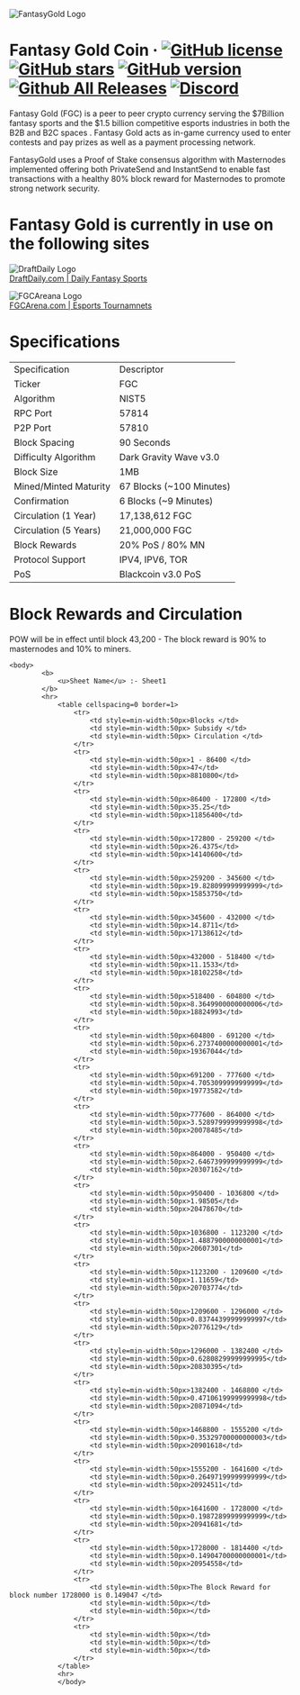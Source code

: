 ![FantasyGold Logo](http://tinyimg.io/i/ktCglUb.png)

Fantasy Gold Coin &middot;
[![GitHub license](https://img.shields.io/github/license/FantasyGold/FantasyGold-Core.svg)](https://github.com/FantasyGold/FantasyGold-Core/blob/master/COPYING) [![GitHub stars](https://img.shields.io/github/stars/FantasyGold/FantasyGold-Core.svg)](https://github.com/FantasyGold/FantasyGold-Core/stargazers) [![GitHub version](https://badge.fury.io/gh/FantasyGold%2FFantasyGold-Core.svg)](https://badge.fury.io/gh/FantasyGold%2FFantasyGold-Core) [![Github All Releases](https://img.shields.io/github/downloads/FantasyGold/FantasyGold-Core/total.svg)]() [![Discord](https://img.shields.io/discord/374271866308919296.svg)](https://discord.gg/bXDdgnP)
=====

Fantasy Gold (FGC) is a peer to peer crypto currency serving the $7Billion fantasy sports and the $1.5 billion competitive esports industries in both the B2B and B2C spaces . Fantasy Gold acts as in-game currency used to enter contests and pay prizes as well as a payment processing network. 

FantasyGold uses a Proof of Stake consensus algorithm with Masternodes implemented offering both PrivateSend and InstantSend to enable fast transactions with a healthy 80% block reward for Masternodes to promote strong network security.

Fantasy Gold is currently in use on the following sites
=====
![DraftDaily Logo](http://tinyimg.io/i/l7IPGdO.png)<br>
[DraftDaily.com | Daily Fantasy Sports](https://draftdaily.com)

![FGCAreana Logo](http://tinyimg.io/i/wGMGExY.png)<br>
[FGCArena.com | Esports Tournamnets  ](https://fgcarena.com)



# Specifications
<table>
   <tbody>
      <tr>
         <td>
            Specification
         </td>
         <td>
            Descriptor
         </td>
      </tr>
      <tr>
         <td>
            Ticker
         </td>
         <td>
            FGC
         </td>
      </tr>
      <tr>
         <td>
            Algorithm
         </td>
         <td>
            NIST5
         </td>
      </tr>
      <tr>
         <td>
            RPC Port
         </td>
         <td>
            57814
         </td>
      </tr>
      <tr>
         <td>
            P2P Port
         </td>
         <td>
            57810
         </td>
      </tr>
      <tr>
         <td>
            Block Spacing
         </td>
         <td>
            90 Seconds
         </td>
      </tr>
      <tr>
         <td>
            Difficulty Algorithm
         </td>
         <td>
            Dark Gravity Wave v3.0
         </td>
      </tr>
      <tr>
         <td>
            Block Size
         </td>
         <td>
            1MB
         </td>
      </tr>
      <tr>
         <td>
            Mined/Minted Maturity
         </td>
         <td>
            67 Blocks (~100 Minutes)
         </td>
      </tr>
      <tr>
         <td>
            Confirmation
         </td>
         <td>
            6 Blocks (~9 Minutes)
         </td>
      </tr>
      <tr>
         <td>
            Circulation (1 Year)
         </td>
         <td>
            17,138,612 FGC
         </td>
      </tr>
      <tr>
         <td>
            Circulation (5 Years)
         </td>
         <td>
            21,000,000 FGC
         </td>
               </tr>
      <tr>
         <td>
            Block Rewards
         </td>
         <td>
            20% PoS / 80% MN
         </td>
      </tr>
      <tr>
         <td>
            Protocol Support
         </td>
         <td>
            IPV4, IPV6, TOR
         </td>
      </tr>
      <tr>
         <td>
            PoS
         </td>
         <td>
            Blackcoin v3.0 PoS
         </td>
      </tr>
   </tbody>
</table>

# Block Rewards and Circulation 

POW will be in effect until block 43,200 - The block reward is 90% to masternodes and 10% to miners. 

	<body>
			<b>
				<u>Sheet Name</u> :- Sheet1
			</b>
			<hr>
				<table cellspacing=0 border=1>
					<tr>
						<td style=min-width:50px>Blocks </td>
						<td style=min-width:50px> Subsidy </td>
						<td style=min-width:50px> Circulation </td>
					</tr>
					<tr>
						<td style=min-width:50px>1 - 86400 </td>
						<td style=min-width:50px>47</td>
						<td style=min-width:50px>8810800</td>
					</tr>
					<tr>
						<td style=min-width:50px>86400 - 172800 </td>
						<td style=min-width:50px>35.25</td>
						<td style=min-width:50px>11856400</td>
					</tr>
					<tr>
						<td style=min-width:50px>172800 - 259200 </td>
						<td style=min-width:50px>26.4375</td>
						<td style=min-width:50px>14140600</td>
					</tr>
					<tr>
						<td style=min-width:50px>259200 - 345600 </td>
						<td style=min-width:50px>19.828099999999999</td>
						<td style=min-width:50px>15853750</td>
					</tr>
					<tr>
						<td style=min-width:50px>345600 - 432000 </td>
						<td style=min-width:50px>14.8711</td>
						<td style=min-width:50px>17138612</td>
					</tr>
					<tr>
						<td style=min-width:50px>432000 - 518400 </td>
						<td style=min-width:50px>11.1533</td>
						<td style=min-width:50px>18102258</td>
					</tr>
					<tr>
						<td style=min-width:50px>518400 - 604800 </td>
						<td style=min-width:50px>8.3649900000000006</td>
						<td style=min-width:50px>18824993</td>
					</tr>
					<tr>
						<td style=min-width:50px>604800 - 691200 </td>
						<td style=min-width:50px>6.2737400000000001</td>
						<td style=min-width:50px>19367044</td>
					</tr>
					<tr>
						<td style=min-width:50px>691200 - 777600 </td>
						<td style=min-width:50px>4.7053099999999999</td>
						<td style=min-width:50px>19773582</td>
					</tr>
					<tr>
						<td style=min-width:50px>777600 - 864000 </td>
						<td style=min-width:50px>3.5289799999999998</td>
						<td style=min-width:50px>20078485</td>
					</tr>
					<tr>
						<td style=min-width:50px>864000 - 950400 </td>
						<td style=min-width:50px>2.6467399999999999</td>
						<td style=min-width:50px>20307162</td>
					</tr>
					<tr>
						<td style=min-width:50px>950400 - 1036800 </td>
						<td style=min-width:50px>1.98505</td>
						<td style=min-width:50px>20478670</td>
					</tr>
					<tr>
						<td style=min-width:50px>1036800 - 1123200 </td>
						<td style=min-width:50px>1.4887900000000001</td>
						<td style=min-width:50px>20607301</td>
					</tr>
					<tr>
						<td style=min-width:50px>1123200 - 1209600 </td>
						<td style=min-width:50px>1.11659</td>
						<td style=min-width:50px>20703774</td>
					</tr>
					<tr>
						<td style=min-width:50px>1209600 - 1296000 </td>
						<td style=min-width:50px>0.83744399999999997</td>
						<td style=min-width:50px>20776129</td>
					</tr>
					<tr>
						<td style=min-width:50px>1296000 - 1382400 </td>
						<td style=min-width:50px>0.62808299999999995</td>
						<td style=min-width:50px>20830395</td>
					</tr>
					<tr>
						<td style=min-width:50px>1382400 - 1468800 </td>
						<td style=min-width:50px>0.47106199999999998</td>
						<td style=min-width:50px>20871094</td>
					</tr>
					<tr>
						<td style=min-width:50px>1468800 - 1555200 </td>
						<td style=min-width:50px>0.35329700000000003</td>
						<td style=min-width:50px>20901618</td>
					</tr>
					<tr>
						<td style=min-width:50px>1555200 - 1641600 </td>
						<td style=min-width:50px>0.26497199999999999</td>
						<td style=min-width:50px>20924511</td>
					</tr>
					<tr>
						<td style=min-width:50px>1641600 - 1728000 </td>
						<td style=min-width:50px>0.19872899999999999</td>
						<td style=min-width:50px>20941681</td>
					</tr>
					<tr>
						<td style=min-width:50px>1728000 - 1814400 </td>
						<td style=min-width:50px>0.14904700000000001</td>
						<td style=min-width:50px>20954558</td>
					</tr>
					<tr>
						<td style=min-width:50px>The Block Reward for block number 1728000 is 0.149047 </td>
						<td style=min-width:50px></td>
						<td style=min-width:50px></td>
					</tr>
					<tr>
						<td style=min-width:50px></td>
						<td style=min-width:50px></td>
						<td style=min-width:50px></td>
					</tr>
				</table>
				<hr>
				</body>


